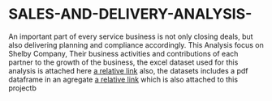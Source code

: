# SALES-AND-DELIVERY-ANALYSIS-
An important part of every service business is not only closing deals, but also delivering planning and compliance accordingly. 
This Analysis focus on Shelby Company, Their business activities and contributions of each partner to the growth of the business, the excel dataset used for this analysis 
is attached here [a relative link](https://github.com/Joyce696/SALES-AND-DELIVERY-ANALYSIS-/blob/108bfd19de73264b7b1c0f885c6ed23626655b85/WS_Sales_Aufgabe_Commited_Revenue.csv) also, the datasets includes a pdf dataframe in an agregate [a relative link](https://github.com/Joyce696/SALES-AND-DELIVERY-ANALYSIS-/blob/a7ef0a3b5cf8202a4636bc359200ba95dc1cd1b8/WS_Sales_Aufgaben-converted.pdf) which is also attached to this projectb
